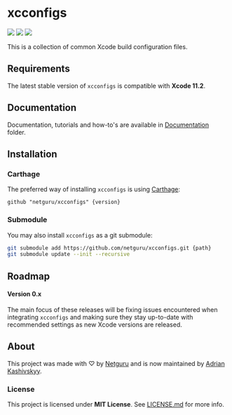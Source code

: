 # xcconfigs

![](https://img.shields.io/badge/xcode-11.2-green.svg)
[![](https://img.shields.io/github/release/netguru/xcconfigs.svg)](https://github.com/netguru/xcconfigs/releases)
[![](https://img.shields.io/github/license/netguru/xcconfigs.svg)](LICENSE.md)

This is a collection of common Xcode build configuration files.

## Requirements

The latest stable version of `xcconfigs` is compatible with **Xcode 11.2**.

## Documentation

Documentation, tutorials and how-to's are available in [Documentation](Documentation) folder.

## Installation

### Carthage

The preferred way of installing `xcconfigs` is using [Carthage](https://github.com/Carthage/Carthage):

```none
github "netguru/xcconfigs" {version}
```

### Submodule

You may also install `xcconfigs` as a git submodule:

```bash
git submodule add https://github.com/netguru/xcconfigs.git {path}
git submodule update --init --recursive
```

## Roadmap

#### Version 0.x

The main focus of these releases will be fixing issues encountered when integrating `xcconfigs` and making sure they stay up-to-date with recommended settings as new Xcode versions are released.

## About

This project was made with ♡ by [Netguru](https://netguru.com) and is now maintained by [Adrian Kashivskyy](https://twitter.com/akashivskyy).

### License

This project is licensed under **MIT License**. See [LICENSE.md](LICENSE.md) for more info.

